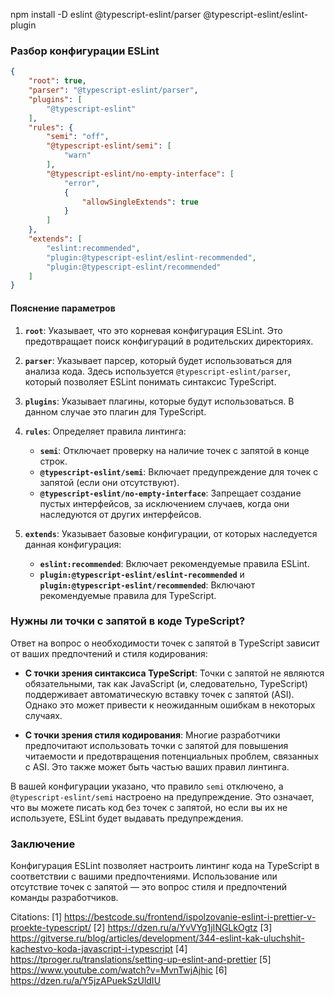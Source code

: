 npm install -D eslint @typescript-eslint/parser @typescript-eslint/eslint-plugin

### Разбор конфигурации ESLint

```json
{
	"root": true,
	"parser": "@typescript-eslint/parser",
	"plugins": [
		"@typescript-eslint"
	],
	"rules": {
		"semi": "off",
		"@typescript-eslint/semi": [
			"warn"
		],
		"@typescript-eslint/no-empty-interface": [
			"error",
			{
				"allowSingleExtends": true
			}
		]
	},
	"extends": [
		"eslint:recommended",
		"plugin:@typescript-eslint/eslint-recommended",
		"plugin:@typescript-eslint/recommended"
	]
}
```

#### Пояснение параметров

1. **`root`**: Указывает, что это корневая конфигурация ESLint. Это предотвращает поиск конфигураций в родительских директориях.

2. **`parser`**: Указывает парсер, который будет использоваться для анализа кода. Здесь используется `@typescript-eslint/parser`, который позволяет ESLint понимать синтаксис TypeScript.

3. **`plugins`**: Указывает плагины, которые будут использоваться. В данном случае это плагин для TypeScript.

4. **`rules`**: Определяет правила линтинга:
   - **`semi`**: Отключает проверку на наличие точек с запятой в конце строк.
   - **`@typescript-eslint/semi`**: Включает предупреждение для точек с запятой (если они отсутствуют).
   - **`@typescript-eslint/no-empty-interface`**: Запрещает создание пустых интерфейсов, за исключением случаев, когда они наследуются от других интерфейсов.

5. **`extends`**: Указывает базовые конфигурации, от которых наследуется данная конфигурация:
   - **`eslint:recommended`**: Включает рекомендуемые правила ESLint.
   - **`plugin:@typescript-eslint/eslint-recommended`** и **`plugin:@typescript-eslint/recommended`**: Включают рекомендуемые правила для TypeScript.

### Нужны ли точки с запятой в коде TypeScript?

Ответ на вопрос о необходимости точек с запятой в TypeScript зависит от ваших предпочтений и стиля кодирования:

- **С точки зрения синтаксиса TypeScript**: Точки с запятой не являются обязательными, так как JavaScript (и, следовательно, TypeScript) поддерживает автоматическую вставку точек с запятой (ASI). Однако это может привести к неожиданным ошибкам в некоторых случаях.
  
- **С точки зрения стиля кодирования**: Многие разработчики предпочитают использовать точки с запятой для повышения читаемости и предотвращения потенциальных проблем, связанных с ASI. Это также может быть частью ваших правил линтинга.

В вашей конфигурации указано, что правило `semi` отключено, а `@typescript-eslint/semi` настроено на предупреждение. Это означает, что вы можете писать код без точек с запятой, но если вы их не используете, ESLint будет выдавать предупреждения.

### Заключение

Конфигурация ESLint позволяет настроить линтинг кода на TypeScript в соответствии с вашими предпочтениями. Использование или отсутствие точек с запятой — это вопрос стиля и предпочтений команды разработчиков.

Citations:
[1] https://bestcode.su/frontend/ispolzovanie-eslint-i-prettier-v-proekte-typescript/
[2] https://dzen.ru/a/YvVYg1jINGLkOgtz
[3] https://gitverse.ru/blog/articles/development/344-eslint-kak-uluchshit-kachestvo-koda-javascript-i-typescript
[4] https://tproger.ru/translations/setting-up-eslint-and-prettier
[5] https://www.youtube.com/watch?v=MvnTwjAjhic
[6] https://dzen.ru/a/Y5jzAPuekSzUldIU